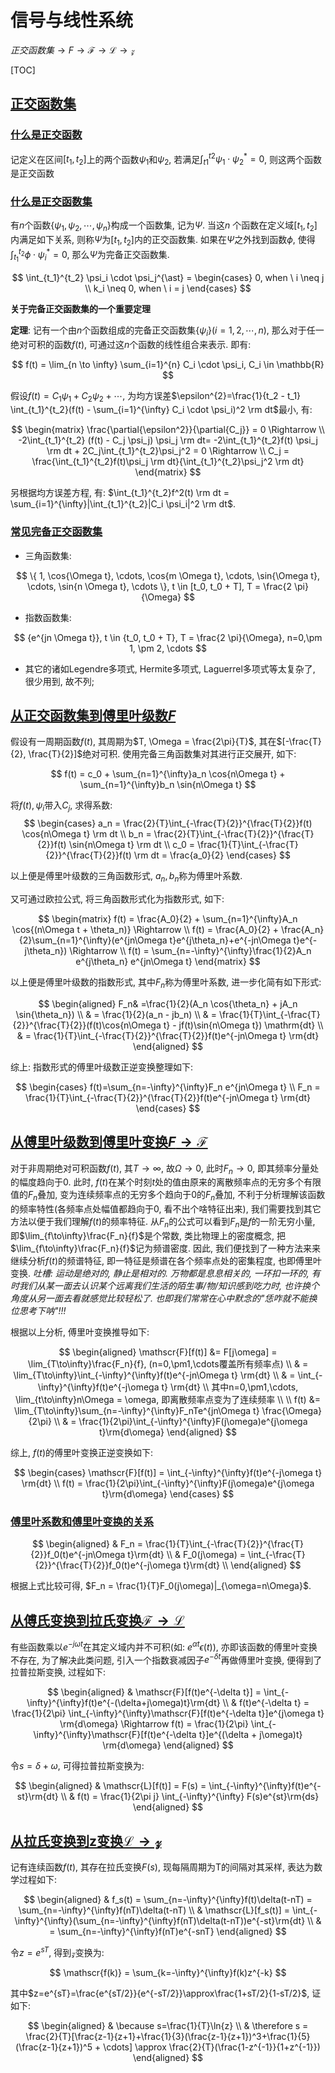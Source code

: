# 信号与线性系统


$正交函数集 \longrightarrow \mathit{F} \longrightarrow \mathscr{F} \longrightarrow \mathscr{L} \longrightarrow \mathscr{z}$

[TOC]
<span id='toc'></span>

## [正交函数集](#toc)

### [什么是正交函数](#toc)

记定义在区间$[t_1,t_2]$上的两个函数$\psi_1$和$\psi_2$, 若满足$\int_{t1}^{t2} \psi_1 \cdot \psi_2^{\ast}=0$, 则这两个函数是正交函数

### [什么是正交函数集](#toc)

有$n$个函数$\{\psi_1,\psi_2,\cdots,\psi_n\}$构成一个函数集, 记为$\Psi$. 当这$n$ 个函数在定义域$[t_1, t_2]$内满足如下关系, 则称$\Psi$为$[t_1,t_2]$内的正交函数集. 如果在$\Psi$之外找到函数$\phi$, 使得$\int_{t_1}^{t_2} \phi \cdot \psi_i^{\ast}=0$, 那么$\Psi$为完备正交函数集.

$$
\int_{t_1}^{t_2} \psi_i \cdot \psi_j^{\ast} =
\begin{cases}
0, when \ i \neq j \\
 k_i \neq 0, when \  i = j
\end{cases}
$$

**关于完备正交函数集的一个重要定理**

**定理**: 记有一个由$n$个函数组成的完备正交函数集$\{\psi_i\}(i=1,2,\cdots,n)$, 那么对于任一绝对可积的函数$f(t)$, 可通过这$n$个函数的线性组合来表示. 即有:

$$
f(t) = \lim_{n \to \infty} \sum_{i=1}^{n} C_i \cdot \psi_i, C_i \in \mathbb{R}
$$

假设$f(t)=C_1 \psi_1 + C_2 \psi_2 + \cdots$, 为均方误差$\epsilon^{2}=\frac{1}{t_2 - t_1} \int_{t_1}^{t_2}(f(t) - \sum_{i=1}^{\infty} C_i \cdot \psi_i)^2 \rm dt$最小, 有:

$$
\begin{matrix}
\frac{\partial{\epsilon^2}}{\partial{C_j}} = 0 \Rightarrow \\
-2\int_{t_1}^{t_2} (f(t) - C_j \psi_j) \psi_j \rm dt= -2\int_{t_1}^{t_2}f(t) \psi_j \rm dt + 2C_j\int_{t_1}^{t_2}\psi_j^2 = 0 \Rightarrow \\
C_j = \frac{\int_{t_1}^{t_2}f(t)\psi_j \rm dt}{\int_{t_1}^{t_2}\psi_j^2 \rm dt}
\end{matrix}
$$

另根据均方误差方程, 有: $\int_{t_1}^{t_2}f^2(t) \rm dt = \sum_{i=1}^{\infty}|\int_{t_1}^{t_2}|C_i \psi_i|^2 \rm dt$.

### [常见完备正交函数集](#toc)

- 三角函数集:

$$
\{ 1, \cos{\Omega t}, \cdots, \cos{m \Omega t}, \cdots, \sin{\Omega t}, \cdots, \sin{n \Omega t}, \cdots \}, t \in [t_0, t_0 + T], T = \frac{2 \pi}{\Omega}
$$

- 指数函数集:

$$
{e^{jn \Omega t}}, t \in {t_0, t_0 + T}, T = \frac{2 \pi}{\Omega}, n=0,\pm 1, \pm 2, \cdots
$$

- 其它的诸如Legendre多项式, Hermite多项式, Laguerrel多项式等太复杂了, 很少用到, 故不列;

## [从正交函数集到傅里叶级数$\mathit{F}$](#toc)

假设有一周期函数$f(t)$, 其周期为$T, \Omega = \frac{2\pi}{T}$, 其在$[-\frac{T}{2}, \frac{T}{2}]$绝对可积.  使用完备三角函数集对其进行正交展开, 如下:

$$
f(t) = c_0 + \sum_{n=1}^{\infty}a_n \cos{n\Omega t} + \sum_{n=1}^{\infty}b_n \sin{n\Omega t}
$$

将$f(t), \psi_i$带入$C_j$, 求得系数:
$$
\begin{cases}
a_n = \frac{2}{T}\int_{-\frac{T}{2}}^{\frac{T}{2}}f(t) \cos{n\Omega t} \rm dt \\
b_n = \frac{2}{T}\int_{-\frac{T}{2}}^{\frac{T}{2}}f(t) \sin{n\Omega t} \rm dt \\
c_0 = \frac{1}{T}\int_{-\frac{T}{2}}^{\frac{T}{2}}f(t) \rm dt = \frac{a_0}{2}
\end{cases}
$$

以上便是傅里叶级数的三角函数形式, $a_n, b_n$称为傅里叶系数.

又可通过欧拉公式, 将三角函数形式化为指数形式, 如下:

$$
\begin{matrix}
f(t) = \frac{A_0}{2} + \sum_{n=1}^{\infty}A_n \cos{(n\Omega t + \theta_n)} \Rightarrow \\
f(t) = \frac{A_0}{2} + \frac{A_n}{2}\sum_{n=1}^{\infty}(e^{jn\Omega t}e^{j\theta_n}+e^{-jn\Omega t}e^{-j\theta_n}) \Rightarrow \\
f(t) = \sum_{n=-\infty}^{\infty}\frac{1}{2}A_n e^{j\theta_n} e^{jn\Omega t} 
\end{matrix}
$$

以上便是傅里叶级数的指数形式, 其中$F_n$称为傅里叶系数, 进一步化简有如下形式:

$$
\begin{aligned}
F_n& =\frac{1}{2}(A_n \cos{\theta_n} + jA_n \sin{\theta_n}) \\
& = \frac{1}{2}(a_n - jb_n) \\
& = \frac{1}{T}\int_{-\frac{T}{2}}^{\frac{T}{2}}(f(t)\cos{n\Omega t} - jf(t)\sin{n\Omega t}) \mathrm{dt}  \\
& = \frac{1}{T}\int_{-\frac{T}{2}}^{\frac{T}{2}}f(t)e^{-jn\Omega t} \rm{dt}
\end{aligned}
$$

综上: 指数形式的傅里叶级数正逆变换整理如下:

$$
\begin{cases}
f(t)=\sum_{n=-\infty}^{\infty}F_n e^{jn\Omega t} \\
F_n = \frac{1}{T}\int_{-\frac{T}{2}}^{\frac{T}{2}}f(t)e^{-jn\Omega t} \rm{dt}
\end{cases}
$$

## [从傅里叶级数到傅里叶变换$\mathit{F}\to\mathscr{F}$](#toc)

对于非周期绝对可积函数$f(t)$, 其$T\to\infty$, 故$\Omega\to 0$, 此时$F_n\to 0$, 即其频率分量处的幅度趋向于0. 此时, $f(t)$在某个时刻$t$处的值由原来的离散频率点的无穷多个有限值的$F_n$叠加, 变为连续频率点的无穷多个趋向于0的$F_n$叠加, 不利于分析理解该函数的频率特性(各频率点处幅值都趋向于0, 看不出个啥特征出来), 我们需要找到其它方法以便于我们理解$f(t)$的频率特征.
从$F_n$的公式可以看到$F_n$是$f$的一阶无穷小量, 即$\lim_{f\to\infty}\frac{F_n}{f}$是个常数, 类比物理上的密度概念, 把$\lim_{f\to\infty}\frac{F_n}{f}$记为频谱密度. 因此, 我们便找到了一种方法来来继续分析$f(t)$的频谱特征, 即一特征是频谱在各个频率点处的密集程度, 也即傅里叶变换. *吐槽: 运动是绝对的, 静止是相对的. 万物都是息息相关的, 一环扣一环的, 有时我们从某一面去认识某个远离我们生活的陌生事/物/知识感到吃力时, 也许换个角度从另一面去看就感觉比较轻松了. 也即我们常常在心中默念的"恁咋就不能换位思考下呐"!!!*

根据以上分析, 傅里叶变换推导如下:

$$
\begin{aligned}
\mathscr{F}[f(t)] &= F[j\omega] = \lim_{T\to\infty}\frac{F_n}{f}, (n=0,\pm1,\cdots覆盖所有频率点) \\
& = \lim_{T\to\infty}\int_{-\infty}^{\infty}f(t)e^{-jn\Omega t} \rm{dt} \\
& = \int_{-\infty}^{\infty}f(t)e^{-j\omega t} \rm{dt} \\
其中n=0,\pm1,\cdots, \lim_{t\to\infty}n\Omega = \omega, 即离散频率点变为了连续频率 \\
\\
f(t) &= \lim_{T\to\infty}\sum_{n=-\infty}^{\infty}F_nTe^{jn\Omega t} \frac{\Omega}{2\pi} \\
& = \frac{1}{2\pi}\int_{-\infty}^{\infty}F(j\omega)e^{j\omega t}\rm{d\omega}
\end{aligned}
$$

综上, $f(t)$的傅里叶变换正逆变换如下: 

$$
\begin{cases}
\mathscr{F}[f(t)] = \int_{-\infty}^{\infty}f(t)e^{-j\omega t} \rm{dt} \\
f(t) = \frac{1}{2\pi}\int_{-\infty}^{\infty}F(j\omega)e^{j\omega t}\rm{d\omega}
\end{cases}
$$

### [傅里叶系数和傅里叶变换的关系](#toc)

$$
\begin{aligned}
& F_n = \frac{1}{T}\int_{-\frac{T}{2}}^{\frac{T}{2}}f_0(t)e^{-jn\Omega t}\rm{dt} \\
& F_0(j\omega) = \int_{-\frac{T}{2}}^{\frac{T}{2}}f_0(t)e^{-j\omega t}\rm{dt} \\
\end{aligned}
$$

根据上式比较可得, $F_n = \frac{1}{T}F_0(j\omega)|_{\omega=n\Omega}$.

## [从傅氏变换到拉氏变换$\mathscr{F}\to\mathscr{L}$](#toc)

有些函数乘以$e^{-j\omega t}$在其定义域内并不可积(如: $e^{\alpha t} \epsilon(t)$), 亦即该函数的傅里叶变换不存在, 为了解决此类问题, 引入一个指数衰减因子$e^{-\delta t}$再做傅里叶变换, 便得到了拉普拉斯变换, 过程如下:

$$
\begin{aligned}
& \mathscr{F}[f(t)e^{-\delta t}] = \int_{-\infty}^{\infty}f(t)e^{-(\delta+j\omega)t}\rm{dt} \\
& f(t)e^{-\delta t} = \frac{1}{2\pi} \int_{-\infty}^{\infty}\mathscr{F}[f(t)e^{-\delta t}]e^{j\omega t} \rm{d\omega} \Rightarrow f(t) = \frac{1}{2\pi} \int_{-\infty}^{\infty}\mathscr{F}[f(t)e^{-\delta t}]e^{(\delta + j\omega)t} \rm{d\omega}
\end{aligned}
$$

令$s=\delta + \omega$, 可得拉普拉斯变换为:

$$
\begin{aligned}
& \mathscr{L}[f(t)] = F(s) = \int_{-\infty}^{\infty}f(t)e^{-st}\rm{dt} \\
& f(t) = \frac{1}{2\pi j} \int_{-\infty}^{\infty} F(s)e^{st}\rm{ds}
\end{aligned}
$$

## [从拉氏变换到z变换$\mathscr{L}\to\mathscr{z}$](#toc)

记有连续函数$f(t)$, 其存在拉氏变换$F(s)$, 现每隔周期为T的间隔对其采样, 表达为数学过程如下:

$$
\begin{aligned}
& f_s(t) = \sum_{n=-\infty}^{\infty}f(t)\delta(t-nT) = \sum_{n=-\infty}^{\infty}f(nT)\delta(t-nT) \\
& \mathscr{L}[f_s(t)]  = \int_{-\infty}^{\infty}(\sum_{n=-\infty}^{\infty}f(nT)\delta(t-nT))e^{-st}\rm{dt} \\
& = \sum_{n=-\infty}^{\infty}f(nT)e^{-snT}
\end{aligned}
$$

令$z=e^{sT}$, 得到$\mathscr{z}$变换为:

$$
\mathscr{f(k)} = \sum_{k=-\infty}^{\infty}f(k)z^{-k}
$$

其中$z=e^{sT}=\frac{e^{sT/2}}{e^{-sT/2}}\approx\frac{1+sT/2}{1-sT/2}$, 证如下:

$$
\begin{aligned}
& \because s=\frac{1}{T}\ln{z} \\
& \therefore s = \frac{2}{T}[\frac{z-1}{z+1}+\frac{1}{3}(\frac{z-1}{z+1})^3+\frac{1}{5}(\frac{z-1}{z+1})^5 + \cdots] \approx \frac{2}{T}(\frac{1-z^{-1}}{1+z^{-1}})
\end{aligned}
$$